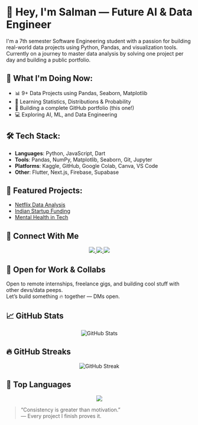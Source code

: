 # 👋 Hey, I'm Salman — Future AI & Data Engineer

I'm a 7th semester Software Engineering student with a passion for building real-world data projects using Python, Pandas, and visualization tools.  
Currently on a journey to master data analysis by solving one project per day and building a public portfolio.

## 🚀 What I'm Doing Now:
- 📊 9+ Data Projects using Pandas, Seaborn, Matplotlib
- 🧠 Learning Statistics, Distributions & Probability
- 📂 Building a complete GitHub portfolio (this one!)
- 💻 Exploring AI, ML, and Data Engineering

## 🛠 Tech Stack:
- **Languages**: Python, JavaScript, Dart
- **Tools**: Pandas, NumPy, Matplotlib, Seaborn, Git, Jupyter
- **Platforms**: Kaggle, GitHub, Google Colab, Canva, VS Code
- **Other**: Flutter, Next.js, Firebase, Supabase

## 🔗 Featured Projects:
- [Netflix Data Analysis](https://github.com/Salman0452/my-data-portfolio/tree/main/netflix-analysis)
- [Indian Startup Funding](https://github.com/Salman0452/my-data-portfolio/tree/main/startup-funding)
- [Mental Health in Tech](https://github.com/Salman0452/my-data-portfolio/tree/main/mental-health-analysis)

## 🔗 Connect With Me

<p align="center">
  <a href="https://www.linkedin.com/in/salman-ahmad-dev" target=_blank>
    <img src="https://img.shields.io/badge/LinkedIn-blue?style=for-the-badge&logo=linkedin" />
  </a>
  <a href="https://x.com/sa26122612" target=_blank>
    <img src="https://img.shields.io/badge/X-black?style=for-the-badge&logo=x" />
  </a>
  <a href="mailto:sa26122612@gmail.com" target=_blank>
    <img src="https://img.shields.io/badge/Email-red?style=for-the-badge&logo=gmail" />
  </a>
</p>


## 🚀 Open for Work & Collabs

Open to remote internships, freelance gigs, and building cool stuff with other devs/data peeps.  
Let’s build something 🔥 together — DMs open.

## 📈 GitHub Stats

<p align="center">
  <img src="https://github-readme-stats.vercel.app/api?username=Salman0452&show_icons=true&theme=tokyonight" alt="GitHub Stats" />
</p>

## 🔥 GitHub Streaks

<p align="center">
  <img src="https://github-readme-streak-stats.herokuapp.com?user=Salman0452&theme=tokyonight" alt="GitHub Streak" />
</p>

## 🧠 Top Languages

<p align="center">
  <img src="https://github-readme-stats.vercel.app/api/top-langs/?username=Salman0452&layout=compact&theme=tokyonight" />
</p>


> “Consistency is greater than motivation.”  
> — Every project I finish proves it.

